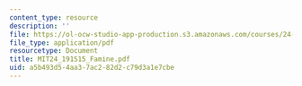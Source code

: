 ```yaml
---
content_type: resource
description: ''
file: https://ol-ocw-studio-app-production.s3.amazonaws.com/courses/24-191-ethics-in-your-life-being-thinking-doing-or-not-spring-2015/a5b493d54aa37ac282d2c79d3a1e7cbe_MIT24_191S15_Famine.pdf
file_type: application/pdf
resourcetype: Document
title: MIT24_191S15_Famine.pdf
uid: a5b493d5-4aa3-7ac2-82d2-c79d3a1e7cbe
---
```


